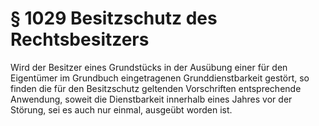 # § 1029 Besitzschutz des Rechtsbesitzers
Wird der Besitzer eines Grundstücks in der Ausübung einer für den Eigentümer im Grundbuch eingetragenen Grunddienstbarkeit gestört, so finden die für den Besitzschutz geltenden Vorschriften entsprechende Anwendung, soweit die Dienstbarkeit innerhalb eines Jahres vor der Störung, sei es auch nur einmal, ausgeübt worden ist.
